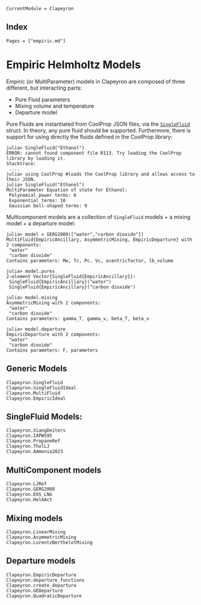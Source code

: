 ```@meta
CurrentModule = Clapeyron
```

## Index

```@index
Pages = ["empiric.md"]
```

# Empiric Helmholtz Models

Empiric (or MultiParameter) models in Clapeyron are composed of three different, but interacting parts:

- Pure Fluid parameters
- Mixing volume and temperature
- Departure model

Pure Fluids are instantiated from CoolProp JSON files, via the [`SingleFluid`](@ref) struct. In theory, any pure fluid should be supported. Furthermore, there is support for using directly the fluids defined in the CoolProp library:
```
julia> SingleFluid("Ethanol")
ERROR: cannot found component file R113. Try loading the CoolProp library by loading it.
Stacktrace:
 ....
julia> using CoolProp #loads the CoolProp library and allows access to their JSON.
julia> SingleFluid("Ethanol")
MultiParameter Equation of state for Ethanol:
 Polynomial power terms: 6
 Exponential terms: 10
 Gaussian bell-shaped terms: 9
```

Multicomponent models are a collection of `SingleFluid` models + a mixing model + a departure model:

```
julia> model = GERG2008(["water","carbon dioxide"])
MultiFluid{EmpiricAncillary, AsymmetricMixing, EmpiricDeparture} with 2 components:
 "water"
 "carbon dioxide"
Contains parameters: Mw, Tc, Pc, Vc, acentricfactor, lb_volume

julia> model.pures
2-element Vector{SingleFluid{EmpiricAncillary}}:
 SingleFluid{EmpiricAncillary}("water")
 SingleFluid{EmpiricAncillary}("carbon dioxide")

julia> model.mixing
AsymmetricMixing with 2 components:
 "water"
 "carbon dioxide"
Contains parameters: gamma_T, gamma_v, beta_T, beta_v

julia> model.departure
EmpiricDeparture with 2 components:
 "water"
 "carbon dioxide"
Contains parameters: F, parameters
```

## Generic Models
```@docs
Clapeyron.SingleFluid
Clapeyron.SingleFluidIdeal
Clapeyron.MultiFluid
Clapeyron.EmpiricIdeal
```

## SingleFluid Models:
```@docs
Clapeyron.XiangDeiters
Clapeyron.IAPWS95
Clapeyron.PropaneRef
Clapeyron.TholLJ
Clapeyron.Ammonia2023
```

## MultiComponent models
```@docs
Clapeyron.LJRef
Clapeyron.GERG2008
Clapeyron.EOS_LNG
Clapeyron.HelmAct
```

## Mixing models
```@docs
Clapeyron.LinearMixing
Clapeyron.AsymmetricMixing
Clapeyron.LorentzBerthelotMixing
```

## Departure models
```@docs
Clapeyron.EmpiricDeparture
Clapeyron.departure_functions
Clapeyron.create_departure
Clapeyron.GEDeparture
Clapeyron.QuadraticDeparture
```
